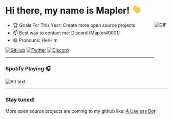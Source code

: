 # Hi there, my name is Mapler! <img width="30px" src="https://github.com/SatYu26/SatYu26/raw/master/Assets/Hi.gif" />

<img align="right" alt="GIF" height="160px" src="https://avatars.githubusercontent.com/u/76017463?v=4" />

- 🏆 Goals For This Year: Create more open source projects
- 📫 Best way to contact me: Discord (Mapler#0001)
- 😄 Pronouns: He/Him

[![GitHub](https://img.shields.io/badge/Github-100000?style=for-the-badge&logo=github&logoColor=white)](https://github.com/maplerxyz)
[![Twitter](https://img.shields.io/badge/Twitter-1DA1F2?style=for-the-badge&logo=twitter&logoColor=white)](https://twitter.com/m_apler)
[![Discord](https://img.shields.io/badge/Discord-7289DA?style=for-the-badge&logo=discord&logoColor=white)](https://discord.com/users/776285721454837771/)

---

### Spotify Playing 🎧

![Alt text](https://spotify-recently-played-readme.vercel.app/api?user=12olcanmmfjzz6bk9k37xw23f)

---
### Stay tuned!
More open source projects are coming to my github like: [A Useless Bot](https://github.com/Maplerxyz/A-Useless-Bot)!

